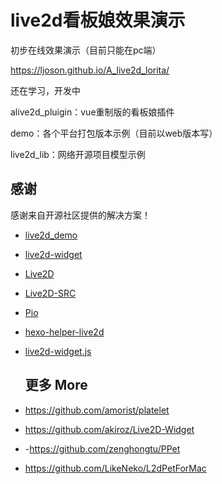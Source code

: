# live2d看板娘效果演示

初步在线效果演示（目前只能在pc端）

https://ljoson.github.io/A_live2d_lorita/

还在学习，开发中

alive2d_pluigin：vue重制版的看板娘插件

demo：各个平台打包版本示例（目前以web版本写）

live2d_lib：网络开源项目模型示例



## 感谢

感谢来自开源社区提供的解决方案！

- [live2d_demo](https://github.com/fghrsh/live2d_demo)

- [live2d-widget](https://github.com/stevenjoezhang/live2d-widget)

- [Live2D](https://www.live2d.com/)

- [Live2D-SRC](https://github.com/journey-ad/live2d_src)

- [Pio](https://github.com/Dreamer-Paul/Pio)

- [hexo-helper-live2d](https://github.com/EYHN/hexo-helper-live2d)

- [live2d-widget.js](https://github.com/xiazeyu/live2d-widget.js)

  ## 更多 More

- https://github.com/amorist/platelet

- https://github.com/akiroz/Live2D-Widget
- -https://github.com/zenghongtu/PPet
- https://github.com/LikeNeko/L2dPetForMac